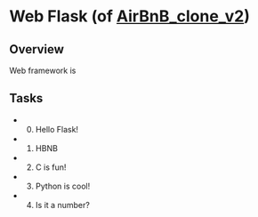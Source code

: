 # Web Flask (of [AirBnB_clone_v2](../))

## Overview
Web framework is

## Tasks
- 0. Hello Flask!
- 1. HBNB
- 2. C is fun!
- 3. Python is cool!
- 4. Is it a number?
